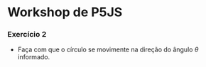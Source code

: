 # Workshop de P5JS


### Exercício 2
* Faça com que o círculo se movimente na direção do ângulo $\theta$ informado.